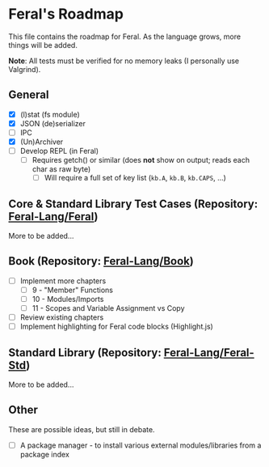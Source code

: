 # Feral's Roadmap

This file contains the roadmap for Feral. As the language grows, more things will be added.

**Note**: All tests must be verified for no memory leaks (I personally use Valgrind).

## General

- [x] (l)stat (fs module)
- [x] JSON (de)serializer
- [ ] IPC
- [x] (Un)Archiver
- [ ] Develop REPL (in Feral)
  - [ ] Requires getch() or similar (does **not** show on output; reads each char as raw byte)
    - [ ] Will require a full set of key list (`kb.A`, `kb.B`, `kb.CAPS`, ...)

## Core & Standard Library Test Cases (Repository: [Feral-Lang/Feral](https://github.com/Feral-Lang/Feral))

More to be added...

## Book (Repository: [Feral-Lang/Book](https://github.com/Feral-Lang/Book))

- [ ] Implement more chapters
  - [ ] 9 - "Member" Functions
  - [ ] 10 - Modules/Imports
  - [ ] 11 - Scopes and Variable Assignment vs Copy
- [ ] Review existing chapters
- [ ] Implement highlighting for Feral code blocks (Highlight.js)

## Standard Library (Repository: [Feral-Lang/Feral-Std](https://github.com/Feral-Lang/Feral-Std))

More to be added...

## Other

These are possible ideas, but still in debate.

- [ ] A package manager - to install various external modules/libraries from a package index

